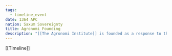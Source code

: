 ```yaml
---
tags:
  - timeline_event
date: 1364 APC
nation: Saxum Sovereignty
title: Agronomi Founding
description: "[[The Agronomi Institute]] is founded as a response to the increased tension in surrounding nations and the threat of war. Its main goal was to research alternative agricultural techniques that [[Saxum Sovereignty Overview|Saxum]] can utilize"
---
```

[[Timeline]]